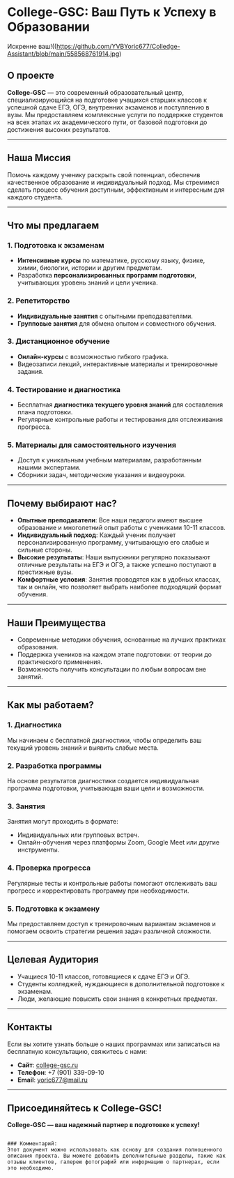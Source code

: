 # College-GSC: Ваш Путь к Успеху в Образовании

Искренне ваш!((https://github.com/YVBYoric677/Colledge-Assistant/blob/main/558568761914.jpg)

## О проекте

**College-GSC** — это современный образовательный центр, специализирующийся на подготовке учащихся старших классов к успешной сдаче ЕГЭ, ОГЭ, внутренних экзаменов и поступлению в вузы. Мы предоставляем комплексные услуги по поддержке студентов на всех этапах их академического пути, от базовой подготовки до достижения высоких результатов.

---

## Наша Миссия

Помочь каждому ученику раскрыть свой потенциал, обеспечив качественное образование и индивидуальный подход. Мы стремимся сделать процесс обучения доступным, эффективным и интересным для каждого студента.

---

## Что мы предлагаем

### 1. Подготовка к экзаменам
- **Интенсивные курсы** по математике, русскому языку, физике, химии, биологии, истории и другим предметам.
- Разработка **персонализированных программ подготовки**, учитывающих уровень знаний и цели ученика.

### 2. Репетиторство
- **Индивидуальные занятия** с опытными преподавателями.
- **Групповые занятия** для обмена опытом и совместного обучения.

### 3. Дистанционное обучение
- **Онлайн-курсы** с возможностью гибкого графика.
- Видеозаписи лекций, интерактивные материалы и тренировочные задания.

### 4. Тестирование и диагностика
- Бесплатная **диагностика текущего уровня знаний** для составления плана подготовки.
- Регулярные контрольные работы и тестирования для отслеживания прогресса.

### 5. Материалы для самостоятельного изучения
- Доступ к уникальным учебным материалам, разработанным нашими экспертами.
- Сборники задач, методические указания и видеоуроки.

---

## Почему выбирают нас?

- **Опытные преподаватели**: Все наши педагоги имеют высшее образование и многолетний опыт работы с учениками 10-11 классов.
- **Индивидуальный подход**: Каждый ученик получает персонализированную программу, учитывающую его слабые и сильные стороны.
- **Высокие результаты**: Наши выпускники регулярно показывают отличные результаты на ЕГЭ и ОГЭ, а также успешно поступают в престижные вузы.
- **Комфортные условия**: Занятия проводятся как в удобных классах, так и онлайн, что позволяет выбрать наиболее подходящий формат обучения.

---

## Наши Преимущества

- Современные методики обучения, основанные на лучших практиках образования.
- Поддержка учеников на каждом этапе подготовки: от теории до практического применения.
- Возможность получить консультации по любым вопросам вне занятий.

---

## Как мы работаем?

### 1. Диагностика
Мы начинаем с бесплатной диагностики, чтобы определить ваш текущий уровень знаний и выявить слабые места.

### 2. Разработка программы
На основе результатов диагностики создается индивидуальная программа подготовки, учитывающая ваши цели и возможности.

### 3. Занятия
Занятия могут проходить в формате:
- Индивидуальных или групповых встреч.
- Онлайн-обучения через платформы Zoom, Google Meet или другие инструменты.

### 4. Проверка прогресса
Регулярные тесты и контрольные работы помогают отслеживать ваш прогресс и корректировать программу при необходимости.

### 5. Подготовка к экзамену
Мы предоставляем доступ к тренировочным вариантам экзаменов и помогаем освоить стратегии решения задач различной сложности.

---

## Целевая Аудитория

- Учащиеся 10-11 классов, готовящиеся к сдаче ЕГЭ и ОГЭ.
- Студенты колледжей, нуждающиеся в дополнительной подготовке к экзаменам.
- Люди, желающие повысить свои знания в конкретных предметах.

---

## Контакты

Если вы хотите узнать больше о наших программах или записаться на бесплатную консультацию, свяжитесь с нами:

- **Сайт**: [college-gsc.ru](https://college-gsc.ru/)
- **Телефон**: +7 (901) 339-09-10
- **Email**: yoric677@mail.ru


---

## Присоединяйтесь к College-GSC!

**College-GSC — ваш надежный партнер в подготовке к успеху!**
```

### Комментарий:
Этот документ можно использовать как основу для создания полноценного описания проекта. Вы можете добавить дополнительные разделы, такие как отзывы клиентов, галерею фотографий или информацию о партнерах, если это необходимо.
